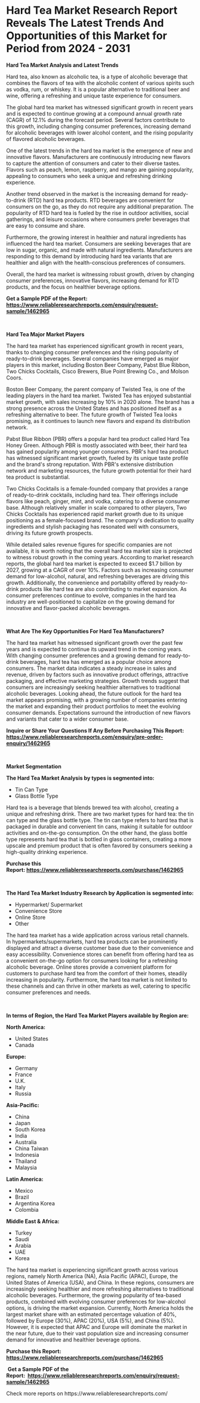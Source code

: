 <p><h1>Hard Tea Market Research Report Reveals The Latest Trends And Opportunities of this Market for Period from 2024 - 2031</h1></p><p><strong>Hard Tea Market Analysis and Latest Trends</strong></p>
<p><p>Hard tea, also known as alcoholic tea, is a type of alcoholic beverage that combines the flavors of tea with the alcoholic content of various spirits such as vodka, rum, or whiskey. It is a popular alternative to traditional beer and wine, offering a refreshing and unique taste experience for consumers.</p><p>The global hard tea market has witnessed significant growth in recent years and is expected to continue growing at a compound annual growth rate (CAGR) of 12.1% during the forecast period. Several factors contribute to this growth, including changing consumer preferences, increasing demand for alcoholic beverages with lower alcohol content, and the rising popularity of flavored alcoholic beverages.</p><p>One of the latest trends in the hard tea market is the emergence of new and innovative flavors. Manufacturers are continuously introducing new flavors to capture the attention of consumers and cater to their diverse tastes. Flavors such as peach, lemon, raspberry, and mango are gaining popularity, appealing to consumers who seek a unique and refreshing drinking experience.</p><p>Another trend observed in the market is the increasing demand for ready-to-drink (RTD) hard tea products. RTD beverages are convenient for consumers on the go, as they do not require any additional preparation. The popularity of RTD hard tea is fueled by the rise in outdoor activities, social gatherings, and leisure occasions where consumers prefer beverages that are easy to consume and share.</p><p>Furthermore, the growing interest in healthier and natural ingredients has influenced the hard tea market. Consumers are seeking beverages that are low in sugar, organic, and made with natural ingredients. Manufacturers are responding to this demand by introducing hard tea variants that are healthier and align with the health-conscious preferences of consumers.</p><p>Overall, the hard tea market is witnessing robust growth, driven by changing consumer preferences, innovative flavors, increasing demand for RTD products, and the focus on healthier beverage options.</p></p>
<p><strong>Get a Sample PDF of the Report:&nbsp; <a href="https://www.reliableresearchreports.com/enquiry/request-sample/1462965">https://www.reliableresearchreports.com/enquiry/request-sample/1462965</a></strong></p>
<p>&nbsp;</p>
<p><strong>Hard Tea Major Market Players</strong></p>
<p><p>The hard tea market has experienced significant growth in recent years, thanks to changing consumer preferences and the rising popularity of ready-to-drink beverages. Several companies have emerged as major players in this market, including Boston Beer Company, Pabst Blue Ribbon, Two Chicks Cocktails, Cisco Brewers, Blue Point Brewing Co., and Molson Coors.</p><p>Boston Beer Company, the parent company of Twisted Tea, is one of the leading players in the hard tea market. Twisted Tea has enjoyed substantial market growth, with sales increasing by 10% in 2020 alone. The brand has a strong presence across the United States and has positioned itself as a refreshing alternative to beer. The future growth of Twisted Tea looks promising, as it continues to launch new flavors and expand its distribution network.</p><p>Pabst Blue Ribbon (PBR) offers a popular hard tea product called Hard Tea Honey Green. Although PBR is mostly associated with beer, their hard tea has gained popularity among younger consumers. PBR's hard tea product has witnessed significant market growth, fueled by its unique taste profile and the brand's strong reputation. With PBR's extensive distribution network and marketing resources, the future growth potential for their hard tea product is substantial.</p><p>Two Chicks Cocktails is a female-founded company that provides a range of ready-to-drink cocktails, including hard tea. Their offerings include flavors like peach, ginger, mint, and vodka, catering to a diverse consumer base. Although relatively smaller in scale compared to other players, Two Chicks Cocktails has experienced rapid market growth due to its unique positioning as a female-focused brand. The company's dedication to quality ingredients and stylish packaging has resonated well with consumers, driving its future growth prospects.</p><p>While detailed sales revenue figures for specific companies are not available, it is worth noting that the overall hard tea market size is projected to witness robust growth in the coming years. According to market research reports, the global hard tea market is expected to exceed $1.7 billion by 2027, growing at a CAGR of over 10%. Factors such as increasing consumer demand for low-alcohol, natural, and refreshing beverages are driving this growth. Additionally, the convenience and portability offered by ready-to-drink products like hard tea are also contributing to market expansion. As consumer preferences continue to evolve, companies in the hard tea industry are well-positioned to capitalize on the growing demand for innovative and flavor-packed alcoholic beverages.</p></p>
<p>&nbsp;</p>
<p><strong>What Are The Key Opportunities For Hard Tea Manufacturers?</strong></p>
<p><p>The hard tea market has witnessed significant growth over the past few years and is expected to continue its upward trend in the coming years. With changing consumer preferences and a growing demand for ready-to-drink beverages, hard tea has emerged as a popular choice among consumers. The market data indicates a steady increase in sales and revenue, driven by factors such as innovative product offerings, attractive packaging, and effective marketing strategies. Growth trends suggest that consumers are increasingly seeking healthier alternatives to traditional alcoholic beverages. Looking ahead, the future outlook for the hard tea market appears promising, with a growing number of companies entering the market and expanding their product portfolios to meet the evolving consumer demands. Expectations surround the introduction of new flavors and variants that cater to a wider consumer base.</p></p>
<p><strong>Inquire or Share Your Questions If Any Before Purchasing This Report: <a href="https://www.reliableresearchreports.com/enquiry/pre-order-enquiry/1462965">https://www.reliableresearchreports.com/enquiry/pre-order-enquiry/1462965</a></strong></p>
<p>&nbsp;</p>
<p><strong>Market Segmentation</strong></p>
<p><strong>The Hard Tea Market Analysis by types is segmented into:</strong></p>
<p><ul><li>Tin Can Type</li><li>Glass Bottle Type</li></ul></p>
<p><p>Hard tea is a beverage that blends brewed tea with alcohol, creating a unique and refreshing drink. There are two market types for hard tea: the tin can type and the glass bottle type. The tin can type refers to hard tea that is packaged in durable and convenient tin cans, making it suitable for outdoor activities and on-the-go consumption. On the other hand, the glass bottle type represents hard tea that is bottled in glass containers, creating a more upscale and premium product that is often favored by consumers seeking a high-quality drinking experience.</p></p>
<p><strong>Purchase this Report:&nbsp;<a href="https://www.reliableresearchreports.com/purchase/1462965">https://www.reliableresearchreports.com/purchase/1462965</a></strong></p>
<p>&nbsp;</p>
<p><strong>The Hard Tea Market Industry Research by Application is segmented into:</strong></p>
<p><ul><li>Hypermarket/ Supermarket</li><li>Convenience Store</li><li>Online Store</li><li>Other</li></ul></p>
<p><p>The hard tea market has a wide application across various retail channels. In hypermarkets/supermarkets, hard tea products can be prominently displayed and attract a diverse customer base due to their convenience and easy accessibility. Convenience stores can benefit from offering hard tea as a convenient on-the-go option for consumers looking for a refreshing alcoholic beverage. Online stores provide a convenient platform for customers to purchase hard tea from the comfort of their homes, steadily increasing in popularity. Furthermore, the hard tea market is not limited to these channels and can thrive in other markets as well, catering to specific consumer preferences and needs.</p></p>
<p>&nbsp;</p>
<p><strong>In terms of Region, the Hard Tea Market Players available by Region are:</strong></p>
<p>
    <p> <strong> North America: </strong>
        <ul>
            <li>United States</li>
            <li>Canada</li>
        </ul>
        </p> 
    <p> <strong> Europe: </strong>
        <ul>
            <li>Germany</li>
            <li>France</li>
            <li>U.K.</li>
            <li>Italy</li>
            <li>Russia</li>
        </ul>
        </p> 
    <p> <strong> Asia-Pacific: </strong>
        <ul>
            <li>China</li>
            <li>Japan</li>
            <li>South Korea</li>
            <li>India</li>
            <li>Australia</li>
            <li>China Taiwan</li>
            <li>Indonesia</li>
            <li>Thailand</li>
            <li>Malaysia</li>
        </ul>
        </p> 
    <p> <strong> Latin America: </strong>
        <ul>
            <li>Mexico</li>
            <li>Brazil</li>
            <li>Argentina Korea</li>
            <li>Colombia</li>
        </ul>
        </p> 
    <p> <strong> Middle East & Africa: </strong>
        <ul>
            <li>Turkey</li>
            <li>Saudi</li>
            <li>Arabia</li>
            <li>UAE</li>
            <li>Korea</li>
        </ul>
    </p>
    </p>
<p><p>The hard tea market is experiencing significant growth across various regions, namely North America (NA), Asia Pacific (APAC), Europe, the United States of America (USA), and China. In these regions, consumers are increasingly seeking healthier and more refreshing alternatives to traditional alcoholic beverages. Furthermore, the growing popularity of tea-based products, combined with evolving consumer preferences for low-alcohol options, is driving the market expansion. Currently, North America holds the largest market share with an estimated percentage valuation of 40%, followed by Europe (30%), APAC (20%), USA (5%), and China (5%). However, it is expected that APAC and Europe will dominate the market in the near future, due to their vast population size and increasing consumer demand for innovative and healthier beverage options.</p></p>
<p><strong>Purchase this Report: <a href="https://www.reliableresearchreports.com/purchase/1462965">https://www.reliableresearchreports.com/purchase/1462965</a></strong></p>
<p>&nbsp;<strong>Get a Sample PDF of the Report:&nbsp;&nbsp;<a href="https://www.reliableresearchreports.com/enquiry/request-sample/1462965">https://www.reliableresearchreports.com/enquiry/request-sample/1462965</a></strong></p>
<p><strong></strong></p>
<p>Check more reports on https://www.reliableresearchreports.com/</p>